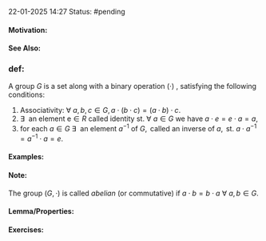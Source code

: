 22-01-2025 14:27
Status: #pending
#### Motivation:
#### See Also:
### def:
A group $G$ is a set along with a binary operation $( \cdot )$ , satisfying the following conditions:
1. Associativity: $\forall\:a,b,c\in G, a\cdot(b\cdot c)=(a\cdot b)\cdot c$.
2. $\exists\:\text{ an element e}\in R\text{ called identity}\text{ st. }\forall\:a\in G\text{ we have }a\cdot e=e\cdot a=a$,
3. for each $a\in G\:\exists\:\text{ an element }a^{-1}\text{ of }G, \text{ called an inverse of }a,\text{ st. }a\cdot a^{-1}=a^{-1}\cdot a=e$.
#### Examples:
#### Note:
The group $(G,\cdot)$ is called *abelian* (or commutative) if $a\cdot b=b\cdot a\:\forall\:a,b\in G$.
#### Lemma/Properties:
#### Exercises: